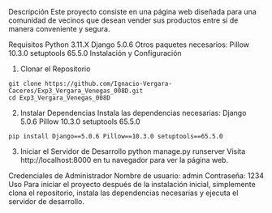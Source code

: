 Descripción
Este proyecto consiste en una página web diseñada para una comunidad de vecinos que desean vender sus productos entre sí de manera conveniente y segura.

Requisitos
Python 3.11.X
Django 5.0.6
Otros paquetes necesarios:
Pillow 10.3.0
setuptools 65.5.0
Instalación y Configuración
1. Clonar el Repositorio
```
git clone https://github.com/Ignacio-Vergara-Caceres/Exp3_Vergara_Venegas_008D.git
cd Exp3_Vergara_Venegas_008D
```
2. Instalar Dependencias
Instala las dependencias necesarias:
Django 5.0.6
Pillow 10.3.0
setuptools 65.5.0
```
pip install Django==5.0.6 Pillow==10.3.0 setuptools==65.5.0
```
3. Iniciar el Servidor de Desarrollo
python manage.py runserver
Visita http://localhost:8000 en tu navegador para ver la página web.

Credenciales de Administrador
Nombre de usuario: admin
Contraseña: 1234
Uso
Para iniciar el proyecto después de la instalación inicial, simplemente clona el repositorio, instala las dependencias necesarias y ejecuta el servidor de desarrollo.
